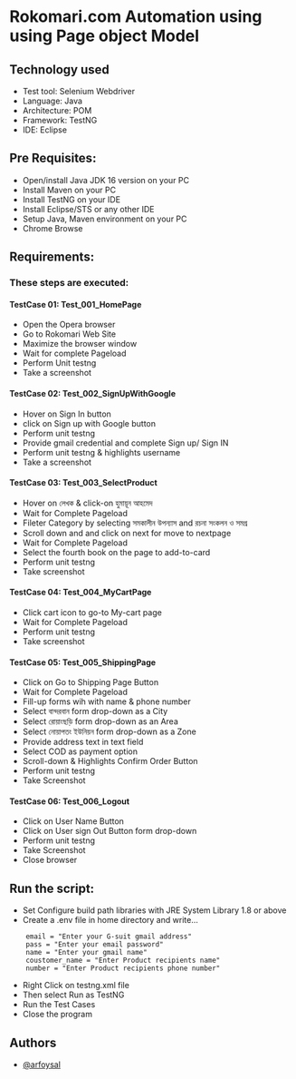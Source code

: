 
# Rokomari.com Automation using using Page object Model

## Technology used
  
- Test tool:  Selenium Webdriver 
- Language: Java  
- Architecture: POM
- Framework: TestNG
- IDE: Eclipse  
  
## Pre Requisites:
  
- Open/install Java JDK 16 version on your PC  
- Install Maven on your PC  
- Install TestNG on your IDE  
- Install Eclipse/STS or any other IDE  
- Setup Java, Maven environment on your PC  
- Chrome Browse  

## Requirements:
  
### These steps are executed:

#### TestCase 01: Test_001_HomePage

- Open the Opera browser
- Go to Rokomari Web Site
- Maximize the browser window
- Wait for complete Pageload
- Perform Unit testng 
- Take a screenshot 

#### TestCase 02: Test_002_SignUpWithGoogle

- Hover on Sign In button
- click on Sign up with Google button
- Perform unit testng
- Provide gmail credential and complete Sign up/ Sign IN
- Perform unit testng & highlights username 
- Take a screenshot 

#### TestCase 03: Test_003_SelectProduct
- Hover on লেখক & click-on হুমায়ূন আহমেদ
- Wait for Complete Pageload
- Fileter Category by selecting সমকালীন উপন্যাস and রচনা সংকলন ও সমগ্র
- Scroll down and and click on next for move to nextpage 
- Wait for Complete Pageload
- Select the fourth book on the page to add-to-card
- Perform unit testng
- Take screenshot

#### TestCase 04: Test_004_MyCartPage

- Click cart icon to go-to My-cart page 
- Wait for Complete Pageload
- Perform unit testng
- Take screenshot

#### TestCase 05: Test_005_ShippingPage

- Click on Go to Shipping Page Button
- Wait for Complete Pageload
- Fill-up forms wih with name & phone number
- Select বান্দরবান form drop-down as a City
- Select রোয়াংছড়ি form drop-down as an Area
- Select নোয়াপতং ইউনিয়ন form drop-down as a Zone
- Provide address text in text field 
- Select COD as payment option
- Scroll-down & Highlights Confirm Order Button
- Perform unit testng
- Take Screenshot

#### TestCase 06: Test_006_Logout

- Click on User Name Button
- Click on User sign Out Button form drop-down 
- Perform unit testng
- Take Screenshot
- Close browser


## Run the script:
- Set Configure build path libraries with JRE System Library 1.8 or above 
- Create a .env file in home directory and write...  
```
    email = "Enter your G-suit gmail address"  
    pass = "Enter your email password"  
    name = "Enter your gmail name"  
    coustomer_name = "Enter Product recipients name"  
    number = "Enter Product recipients phone number"
```
- Right Click on testng.xml file
- Then select Run as TestNG
- Run the Test Cases
- Close the program


## Authors

- [@arfoysal](https://www.github.com/arfoysal)

